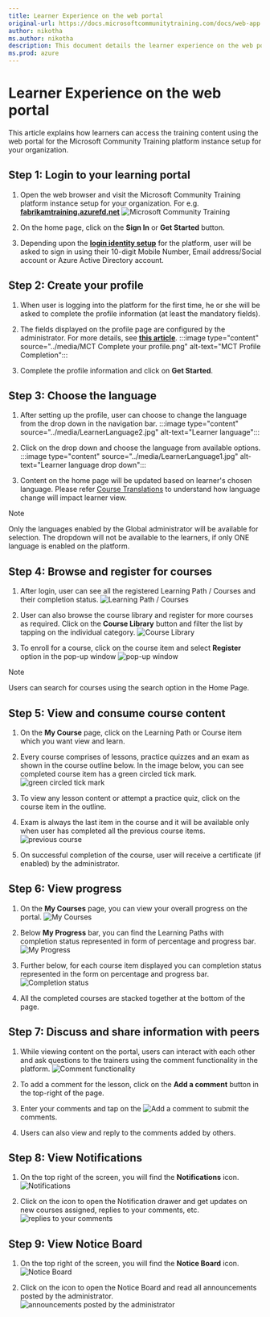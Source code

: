 ```yaml
---
title: Learner Experience on the web portal
original-url: https://docs.microsoftcommunitytraining.com/docs/web-app
author: nikotha
ms.author: nikotha
description: This document details the learner experience on the web portal of Microsoft Community Training platform.
ms.prod: azure
---
```


# Learner Experience on the web portal

This article explains how learners can access the training content using the web portal for the Microsoft Community Training platform instance setup for your organization.

## Step 1: Login to your learning portal

1. Open the web browser and visit  the Microsoft Community Training platform instance  setup for your organization. For e.g. [**fabrikamtraining.azurefd.net**](https://fabrikamtraining.azurefd.net/)
![Microsoft Community Training](../media/image%28173%29.png)

2. On the home page, click on the **Sign In**  or  **Get Started** button.

3. Depending upon the [**login identity setup**](../infrastructure-management/install-your-platform-instance/4_configure-login-social-work-school-account.md) for the platform, user will be asked to sign in using  their 10-digit Mobile Number, Email address/Social account or Azure Active Directory account.

## Step 2: Create your profile

1. When user is logging into the platform for the first time, he or she will be asked to complete the profile information (at least the mandatory fields).

2. The fields displayed on the profile page  are configured by the administrator. For more details, see [**this article**](../settings/4_add-additional-profile-fields-for-user-information.md).
:::image type="content" source="../media/MCT Complete your profile.png" alt-text="MCT Profile Completion":::

3. Complete the profile information and click  on **Get Started**.

## Step 3: Choose the language

1. After setting up the profile, user can choose to change the language from the drop down in the navigation bar.
:::image type="content" source="../media/LearnerLanguage2.jpg" alt-text="Learner language":::

2. Click on the drop down and choose the language from available options.
:::image type="content" source="../media/LearnerLanguage1.jpg" alt-text="Learner language drop down":::

3. Content on the home page will be updated based on learner's chosen language. Please refer [Course Translations](../content-management/create-content/create-course-category/create-a-new-course.md#option-3-create-multiple-translations-of-a-course) to understand how language change will impact learner view.

>[!NOTE]
>Only the languages enabled by the Global administrator will be available for selection. The dropdown will not be available to the learners, if only ONE language is enabled on the platform.

## Step 4: Browse and register for courses

1. After login, user can see all the registered Learning Path / Courses and their completion status.
![Learning Path / Courses](../media/image%28434%29.png)

2. User can also browse the course library and register for more courses as required. Click on the **Course Library** button and filter the list by tapping on the individual category.
![Course Library](../media/image%28414%29.png)

3. To enroll for a course, click on the course item and select **Register** option in the pop-up window
![pop-up window](../media/image%28179%29.png)

> [!NOTE]
> Users can search for courses using the search option in the Home Page.

## Step 5: View and consume course content

1. On the **My Course** page, click on the Learning Path or Course item which you want view and learn.

2. Every course comprises of lessons, practice quizzes and an exam as shown in the course outline below. In the image below, you can see completed course item has a green circled tick mark.
![green circled tick mark](../media/image%28181%29.png)

3. To view any lesson content or  attempt a practice quiz, click on the course item in the outline.

4. Exam is always the last item in the course and it will be available only when user has completed all the previous course items.
![previous course](../media/image%28182%29.png)

5. On successful completion of the course, user will receive a certificate (if enabled) by the administrator.

## Step 6: View progress

1. On the **My Courses** page,  you can view your overall progress on the portal.
![My Courses](../media/image%28415%29.png)

2. Below **My Progress** bar, you can find the Learning Paths with  completion status represented in form of percentage and progress bar.
![My Progress](../media/image%28435%29.png)

3. Further below, for each course item displayed you can completion status represented in the form on percentage and progress bar.
![Completion status](../media/image%28183%29.png)

4. All the completed courses are stacked together at the bottom of the page.

## Step 7: Discuss and share information with peers

1. While viewing content on the portal, users can interact with each other and ask questions to the trainers using the comment functionality in the platform.
![Comment functionality](../media/image%28163%29.png)

2. To add a comment for the lesson, click on the  **Add a comment** button in the top-right of the page.

3. Enter your comments and tap on the ![Add a comment](../media/image%28184%29.png) to submit the comments.

4. Users can also view and reply to the comments added by others.

## Step 8: View Notifications

1. On the top right of the screen, you will find the **Notifications** icon.
![Notifications](../media/image%28185%29.png)

2. Click on the icon to open the Notification drawer and get updates on new courses assigned, replies to your comments, etc.
![replies to your comments](../media/image%28186%29.png)

## Step 9: View Notice Board

1. On the top right of the screen, you will find the **Notice Board** icon.  
![Notice Board](../media/image%28187%29.png)

2. Click on the icon to open the Notice Board and read all announcements posted by the administrator.
![announcements posted by the administrator](../media/image%28188%29.png)
